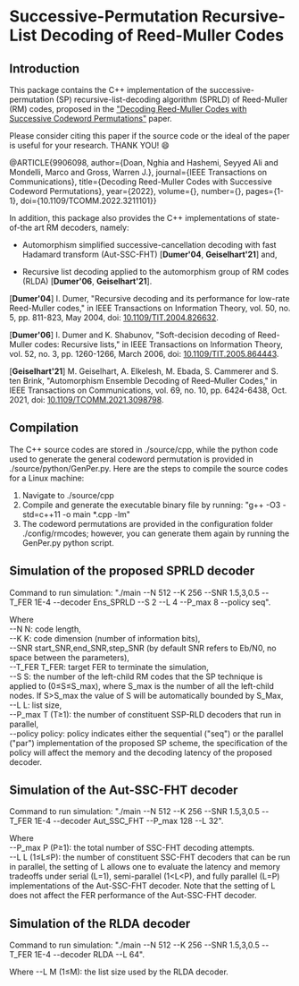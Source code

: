 # Successive-Permutation Recursive-List Decoding of Reed-Muller Codes

## Introduction
This package contains the C++ implementation of the successive-permutation (SP) recursive-list-decoding algorithm (SPRLD) of Reed-Muller (RM) codes, proposed in the ["Decoding Reed-Muller Codes with Successive Codeword Permutations"](https://arxiv.org/abs/2109.02122) paper.

Please consider citing this paper if the source code or the ideal of the paper is useful for your research. THANK YOU! :smile:

@ARTICLE{9906098,  author={Doan, Nghia and Hashemi, Seyyed Ali and Mondelli, Marco and Gross, Warren J.},  journal={IEEE Transactions on Communications},   title={Decoding Reed-Muller Codes with Successive Codeword Permutations},   year={2022},  volume={},  number={},  pages={1-1},  doi={10.1109/TCOMM.2022.3211101}}  

In addition, this package also provides the C++ implementations of state-of-the art RM decoders, namely:
- Automorphism simplified successive-cancellation decoding with fast Hadamard transform (Aut-SSC-FHT) [**Dumer'04**, **Geiselhart'21**] and,

- Recursive list decoding applied to the automorphism group of RM codes (RLDA) [**Dumer'06**, **Geiselhart'21**].

[**Dumer'04**] I. Dumer, "Recursive decoding and its performance for low-rate Reed-Muller codes," in IEEE Transactions on Information Theory, vol. 50, no. 5, pp. 811-823, May 2004, doi: [10.1109/TIT.2004.826632](https://ieeexplore.ieee.org/document/1291729).

[**Dumer'06**] I. Dumer and K. Shabunov, "Soft-decision decoding of Reed-Muller codes: Recursive lists," in IEEE Transactions on Information Theory, vol. 52, no. 3, pp. 1260-1266, March 2006, doi: [10.1109/TIT.2005.864443](https://ieeexplore.ieee.org/document/1603792).

[**Geiselhart'21**] M. Geiselhart, A. Elkelesh, M. Ebada, S. Cammerer and S. ten Brink, "Automorphism Ensemble Decoding of Reed–Muller Codes," in IEEE Transactions on Communications, vol. 69, no. 10, pp. 6424-6438, Oct. 2021, doi: [10.1109/TCOMM.2021.3098798](https://ieeexplore.ieee.org/document/9492151).

## Compilation
The C++ source codes are stored in ./source/cpp, while the python code used to generate the general codeword permutation is provided in ./source/python/GenPer.py. Here are the steps to compile the source codes for a Linux machine:
1. Navigate to ./source/cpp 
2. Compile and generate the executable binary file by running: 
"g++ -O3 -std=c++11 -o main *.cpp -lm" 
3. The codeword permutations are provided in the configuration folder ./config/rmcodes; however, you can generate them again by running the GenPer.py python script.

## Simulation of the proposed SPRLD decoder
Command to run simulation: "./main --N 512 --K 256 --SNR 1.5,3,0.5 --T_FER 1E-4 --decoder Ens_SPRLD --S 2 --L 4 --P_max 8 --policy seq".

Where  
--N N: code length,  
--K K: code dimension (number of information bits),  
--SNR start_SNR,end_SNR,step_SNR (by default SNR refers to Eb/N0, no space between the parameters),  
--T_FER T_FER: target FER to terminate the simulation,  
--S S: the number of the left-child RM codes that the SP technique is applied to (0&le;S&le;S_max), where S_max is the number of all the left-child nodes. If S>S_max the value of S will be automatically bounded by S_Max,  
--L L: list size,  
--P_max T (T&ge;1): the number of constituent SSP-RLD decoders that run in parallel,  
--policy policy: policy indicates either the sequential ("seq") or the parallel ("par") implementation of the proposed SP scheme, the specification of the policy will affect the memory and the decoding latency of the proposed decoder.  

## Simulation of the Aut-SSC-FHT decoder
Command to run simulation: "./main --N 512 --K 256 --SNR 1.5,3,0.5 --T_FER 1E-4 --decoder Aut_SSC_FHT --P_max 128 --L 32".  

Where  
--P_max P (P&ge;1): the total number of SSC-FHT decoding attempts.  
--L L (1&le;L&le;P): the number of constituent SSC-FHT decoders that can be run in parallel, the setting of L allows one to evaluate the latency and memory tradeoffs under serial (L=1), semi-parallel (1<L<P), and fully parallel (L=P) implementations of the Aut-SSC-FHT decoder. Note that the setting of L does not affect the FER performance of the Aut-SSC-FHT decoder.  

## Simulation of the RLDA decoder
Command to run simulation: "./main --N 512 --K 256 --SNR 1.5,3,0.5 --T_FER 1E-4 --decoder RLDA --L 64".

Where 
--L M (1&le;M): the list size used by the RLDA decoder.

